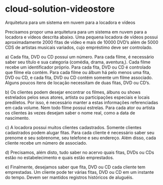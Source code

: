 # cloud-solution-videostore
Arquitetura para um sistema em nuvem para a locadora e vídeos

Precisamos propor uma arquitetura para um sistema em nuvem para a locadora e vídeos descrita abaixo. Uma pequena locadora de vídeos possui aproximadamente 2000 fitas de vídeo e mais de 10000 DVD’s além de 5000 CDS de artistas musicais variados, cujo empréstimo deve ser controlado.

a) Cada fita, DVD ou CD possui um número. Para cada filme, é necessário saber seu título e sua categoria (comédia, drama, aventura,). Cada filme recebe um identificador próprio. Para cada fita, DVD ou CD é controlado que filme ela contém. Para cada filme ou álbum há pelo menos uma fita, DVD ou CD, e cada fita, DVD ou CD contém somente um filme associado. Alguns poucos itens de locação necessitam de duas fitas, DVD ou CD’s.

b) Os clientes podem desejar encontrar os filmes, álbuns ou shows estrelados pelos seus atores, artista ou participações especiais e locais prediletos. Por isso, é necessário manter a estas informações referenciadas em cada volume. Nem todo filme possui estrelas. Para cada ator ou artista os clientes às vezes desejam saber o nome real, como a data de nascimento.

c) A locadora possui muitos clientes cadastrados. Somente clientes cadastrados podem alugar fitas. Para cada cliente é necessário saber seu prenome e seu sobrenome, seu telefone e seu endereço. Além disso, cada cliente recebe um número de associado.

d) Precisamos, além disto, tudo saber no acervo quais fitas, DVDs ou CDs estão no estabelecimento e quais estão emprestados.

e) Finalmente, desejamos saber que fita, DVD ou CD cada cliente tem emprestadas. Um cliente pode ter várias fitas, DVD ou CD em um instante do tempo. Devem ser mantidos registros históricos de aluguéis.
